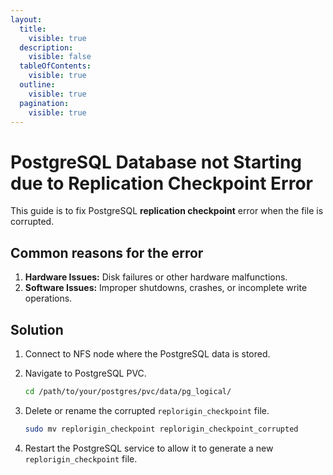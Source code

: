 ```yaml
---
layout:
  title:
    visible: true
  description:
    visible: false
  tableOfContents:
    visible: true
  outline:
    visible: true
  pagination:
    visible: true
---
```


# PostgreSQL Database not Starting due to Replication Checkpoint Error

This guide is to fix PostgreSQL **replication checkpoint** error when the file is corrupted.

## **Common reasons for the error**

1. **Hardware Issues:** Disk failures or other hardware malfunctions.
2. **Software Issues:** Improper shutdowns, crashes, or incomplete write operations.

## Solution&#x20;

1. Connect to NFS node where the PostgreSQL data is stored.
2.  Navigate to PostgreSQL PVC.

    ```bash
    cd /path/to/your/postgres/pvc/data/pg_logical/
    ```
3.  Delete or rename the corrupted `replorigin_checkpoint` file.

    ```bash
    sudo mv replorigin_checkpoint replorigin_checkpoint_corrupted
    ```
4. Restart the PostgreSQL service to allow it to generate a new `replorigin_checkpoint` file.
